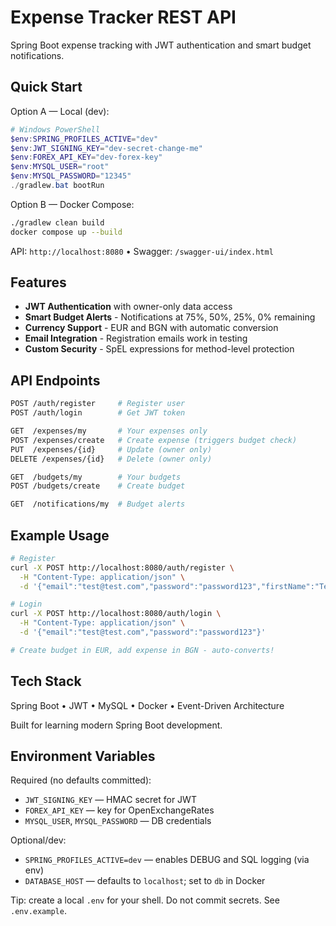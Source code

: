 # Expense Tracker REST API

Spring Boot expense tracking with JWT authentication and smart budget notifications.

## Quick Start

Option A — Local (dev):

```powershell
# Windows PowerShell
$env:SPRING_PROFILES_ACTIVE="dev"
$env:JWT_SIGNING_KEY="dev-secret-change-me"
$env:FOREX_API_KEY="dev-forex-key"
$env:MYSQL_USER="root"
$env:MYSQL_PASSWORD="12345"
./gradlew.bat bootRun
```

Option B — Docker Compose:

```bash
./gradlew clean build
docker compose up --build
```

API: `http://localhost:8080` • Swagger: `/swagger-ui/index.html`

## Features

- **JWT Authentication** with owner-only data access
- **Smart Budget Alerts** - Notifications at 75%, 50%, 25%, 0% remaining
- **Currency Support** - EUR and BGN with automatic conversion
- **Email Integration** - Registration emails work in testing
- **Custom Security** - SpEL expressions for method-level protection

## API Endpoints

```bash
POST /auth/register     # Register user
POST /auth/login        # Get JWT token

GET  /expenses/my       # Your expenses only
POST /expenses/create   # Create expense (triggers budget check)
PUT  /expenses/{id}     # Update (owner only)
DELETE /expenses/{id}   # Delete (owner only)

GET  /budgets/my        # Your budgets
POST /budgets/create    # Create budget

GET  /notifications/my  # Budget alerts
```

## Example Usage

```bash
# Register
curl -X POST http://localhost:8080/auth/register \
  -H "Content-Type: application/json" \
  -d '{"email":"test@test.com","password":"password123","firstName":"Test","lastName":"User"}'

# Login
curl -X POST http://localhost:8080/auth/login \
  -H "Content-Type: application/json" \
  -d '{"email":"test@test.com","password":"password123"}'

# Create budget in EUR, add expense in BGN - auto-converts!
```

## Tech Stack

Spring Boot • JWT • MySQL • Docker • Event-Driven Architecture

Built for learning modern Spring Boot development.

## Environment Variables

Required (no defaults committed):

- `JWT_SIGNING_KEY` — HMAC secret for JWT
- `FOREX_API_KEY` — key for OpenExchangeRates
- `MYSQL_USER`, `MYSQL_PASSWORD` — DB credentials

Optional/dev:

- `SPRING_PROFILES_ACTIVE=dev` — enables DEBUG and SQL logging (via env)
- `DATABASE_HOST` — defaults to `localhost`; set to `db` in Docker

Tip: create a local `.env` for your shell. Do not commit secrets. See `.env.example`.
